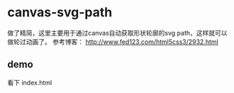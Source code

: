 # canvas-svg-path
做了精简，这里主要用于通过canvas自动获取形状轮廓的svg path，这样就可以做轮过动画了。
参考博客： http://www.fed123.com/html5css3/2932.html

## demo
看下 index.html
